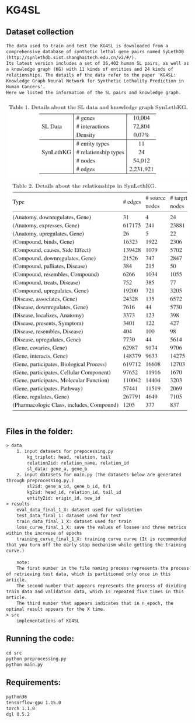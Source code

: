 ﻿# KG4SL
## Dataset collection
    The data used to train and test the KG4SL is downloaded from a comprehensive database of synthetic lethal gene pairs named SyLethDB (http://synlethdb.sist.shanghaitech.edu.cn/v2/#/). 
    Its latest version includes a set of 36,402 human SL pairs, as well as a knowledge graph (KG) with 11 kinds of entities and 24 kinds of relationships. The details of the data refer to the paper 'KG4SL: Knowledge Graph Neural Network for Synthetic Lethality Prediction in Human Cancers'. 
    Here we listed the information of the SL pairs and knowledge graph.
   ![image](https://github.com/JieZheng-ShanghaiTech/KG4SL/blob/main/table1.png)
   ![image](https://github.com/JieZheng-ShanghaiTech/KG4SL/blob/main/table2.png)
   
## Files in the folder: 
    > data
        1. input datasets for prepocessing.py
            kg_triplet: head, relation, tail
            relation2id: relation_name, relation_id
            sl_data: gene_a, gene_b
        2. input datasets for main.py (The datasets below are generated through preprocessing.py.)
            sl2id: gene_a_id, gene_b_id, 0/1
            kg2id: head_id, relation_id, tail_id
            entity2id: origin_id, new_id
    > results
        eval_data_final_1_X: dataset used for validation
        test_data_final_1: dataset used for test
        train_data_final_1_X: dataset used for train
        loss_curve_final_1_X: save the values of losses and three metrics within the increase of epochs
        training_curve_final_1_X: training curve curve (It is recommended that you turn off the early stop mechanism while getting the training curve.)
        
        note: 
        The first number in the file naming process represents the process of retrieving test data, which is partitioned only once in this article. 
        The second number that appears represents the process of dividing train data and validation data, which is repeated five times in this article. 
        The third number that appears indicates that in n_epoch, the optimal result appears for the X time.
    > src
        implementations of KG4SL
    
## Running the code:
    cd src
    python preprocessing.py
    python main.py
    
## Requirements:
    python36
    tensorflow-gpu 1.15.0
    torch 1.1.0
    dgl 0.5.2
